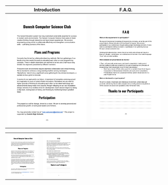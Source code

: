 | Introduction                        |   F.A.Q.                            |
| ----------------------------------- | ----------------------------------- |
| ![Introduction](https://github.com/Danesh-CS-Club/.github/blob/main/Introduction%20First%20Page.png?raw=true) | ![More information](https://github.com/Danesh-CS-Club/.github/blob/main/Introduction%20Second%20Page.png?raw=true) |


<table width="100%">
  <tr>
  <td width="50%">  <img src="https://github.com/Danesh-CS-Club/.github/blob/main/Introduction%20First%20Page.png?raw=true" width="100" /></td>
  <td width="50%">  <img src="https://github.com/Danesh-CS-Club/.github/blob/main/Introduction%20Second%20Page.png?raw=true" width="100" /></td>
  </tr>
</table>

